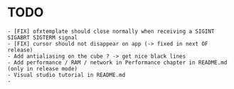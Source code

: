 # TODO

	- [FIX] ofxtemplate should close normally when receiving a SIGINT SIGABRT SIGTERM signal
	- [FIX] cursor should not disappear on app (-> fixed in next OF release)
	- Add antialiasing on the cube ? -> get nice black lines
	- Add performance / RAM / network in Performance chapter in README.md (only in release mode)
	- Visual studio tutorial in README.md 
	- 
	